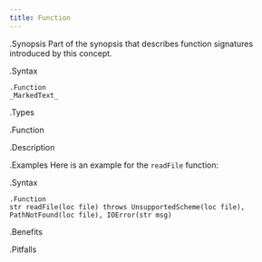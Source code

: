 ```yaml
---
title: Function
---
```


.Synopsis
Part of the synopsis that describes function signatures introduced by this concept.

.Syntax
```
.Function
_MarkedText_
```

.Types

.Function

.Description

.Examples
Here is an example for the `readFile` function:


.Syntax
```
.Function
str readFile(loc file) throws UnsupportedScheme(loc file), PathNotFound(loc file), IOError(str msg)
```

.Benefits

.Pitfalls

